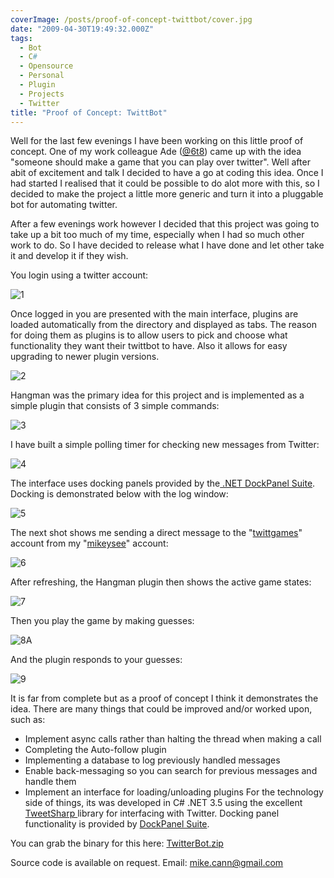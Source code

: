 ```yaml
---
coverImage: /posts/proof-of-concept-twittbot/cover.jpg
date: "2009-04-30T19:49:32.000Z"
tags:
  - Bot
  - C#
  - Opensource
  - Personal
  - Plugin
  - Projects
  - Twitter
title: "Proof of Concept: TwittBot"
---
```


Well for the last few evenings I have been working on this little proof of concept. One of my work colleague Ade ([@6t8](https://twitter.com/6t8)) came up with the idea "someone should make a game that you can play over twitter". Well after abit of excitement and talk I decided to have a go at coding this idea. Once I had started I realised that it could be possible to do alot more with this, so I decided to make the project a little more generic and turn it into a pluggable bot for automating twitter.

<!-- more -->

After a few evenings work however I decided that this project was going to take up a bit too much of my time, especially when I had so much other work to do. So I have decided to release what I have done and let other take it and develop it if they wish.

You login using a twitter account:

![1](/wp-content/uploads/2009/04/1.gif "1")

<!--more-->Once logged in you are presented with the main interface, plugins are loaded automatically from the directory and displayed as tabs. The reason for doing them as plugins is to allow users to pick and choose what functionality they want their twittbot to have. Also it allows for easy upgrading to newer plugin versions.

![2](/wp-content/uploads/2009/04/2.gif "2")

Hangman was the primary idea for this project and is implemented as a simple plugin that consists of 3 simple commands:

![3](/wp-content/uploads/2009/04/3.gif "3")

I have built a simple polling timer for checking new messages from Twitter:

![4](/wp-content/uploads/2009/04/4.gif "4")

The interface uses docking panels provided by the[ .NET DockPanel Suite](https://sourceforge.net/projects/dockpanelsuite/). Docking is demonstrated below with the log window:

![5](/wp-content/uploads/2009/04/5.gif "5")

The next shot shows me sending a direct message to the "[twittgames](https://www.twitter.com/twittgames)" account from my "[mikeysee](https://www.twitter.com/mikeysee)" account:

![6](/wp-content/uploads/2009/04/6.gif "6")

After refreshing, the Hangman plugin then shows the active game states:

![7](/wp-content/uploads/2009/04/7.gif "7")

Then you play the game by making guesses:

![8](/wp-content/uploads/2009/04/8.gif "8")A

And the plugin responds to your guesses:

![9](/wp-content/uploads/2009/04/9.gif "9")

It is far from complete but as a proof of concept I think it demonstrates the idea. There are many things that could be improved and/or worked upon, such as:

- Implement async calls rather than halting the thread when making a call
- Completing the Auto-follow plugin
- Implementing a database to log previously handled messages
- Enable back-messaging so you can search for previous messages and handle them
- Implement an interface for loading/unloading plugins
  For the technology side of things, its was developed in C# .NET 3.5 using the excellent [TweetSharp ](https://code.google.com/p/tweetsharp/)library for interfacing with Twitter. Docking panel functionality is provided by [DockPanel Suite](https://sourceforge.net/projects/dockpanelsuite/).

You can grab the binary for this here: [TwitterBot.zip](Files/TwitterBot.zip)

Source code is available on request. Email: mike.cann@gmail.com
